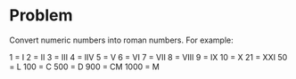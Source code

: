 ﻿# Problem
Convert numeric numbers into roman numbers. For example:

1 = I
2 = II
3 = III
4 = IIV
5 = V
6 = VI
7 = VII
8 = VIII
9 = IX
10 = X
21 = XXI
50 = L
100 = C
500 = D
900 = CM
1000 = M